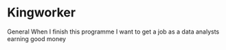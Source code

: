 # Kingworker
General
When I finish this programme I want to get a job as a data analysts earning good money
